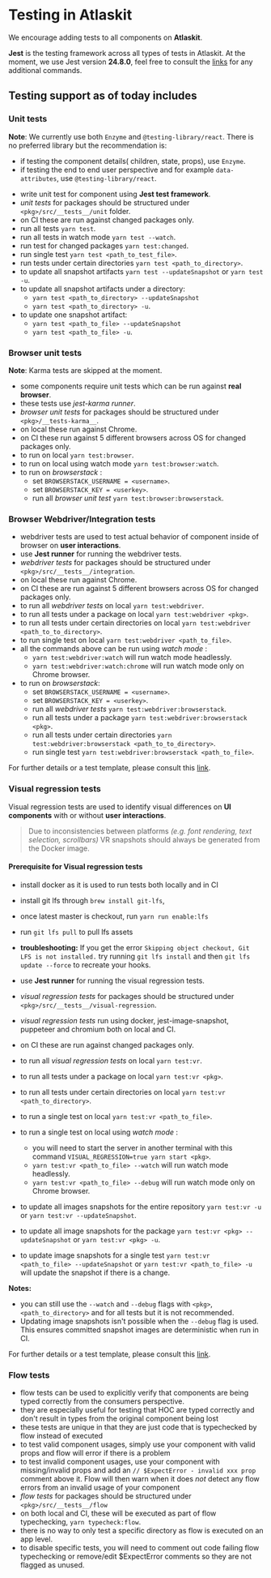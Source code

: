 # Testing in Atlaskit

We encourage adding tests to all components on **Atlaskit**.

**Jest** is the testing framework across all types of tests in Atlaskit. At the moment, we use Jest version **24.8.0**, feel free to consult the [links](https://jestjs.io/docs/en/24.8/getting-started.html) for any additional commands.

## Testing support as of today includes

### Unit tests

**Note**: We currently use both `Enzyme` and `@testing-library/react`. There is no preferred library but the recommendation is:

- if testing the component details( children, state, props), use `Enzyme`.
- if testing the end to end user perspective and for example `data-attributes`, use `@testing-library/react`.

* write unit test for component using **Jest test framework**.
* _unit tests_ for packages should be structured under `<pkg>/src/__tests__/unit` folder.
* on CI these are run against changed packages only.
* run all tests `yarn test`.
* run all tests in watch mode `yarn test --watch`.
* run test for changed packages `yarn test:changed`.
* run single test `yarn test <path_to_test_file>`.
* run tests under certain directories `yarn test <path_to_directory>`.
* to update all snapshot artifacts `yarn test --updateSnapshot` or `yarn test -u`.
* to update all snapshot artifacts under a directory:
  - `yarn test <path_to_directory> --updateSnapshot`
  - `yarn test <path_to_directory> -u`.
* to update one snapshot artifact:
  - `yarn test <path_to_file> --updateSnapshot`
  - `yarn test <path_to_file> -u`.

### Browser unit tests

**Note**: Karma tests are skipped at the moment.

- some components require unit tests which can be run against **real browser**.
- these tests use _jest-karma runner_.
- _browser unit tests_ for packages should be structured under `<pkg>/__tests-karma__`.
- on local these run against Chrome.
- on CI these run against 5 different browsers across OS for changed packages only.
- to run on local `yarn test:browser`.
- to run on local using watch mode `yarn test:browser:watch`.
- to run on _browserstack_ :
  - set `BROWSERSTACK_USERNAME = <username>`.
  - set `BROWSERSTACK_KEY = <userkey>`.
  - run all _browser unit test_ `yarn test:browser:browserstack`.

### Browser Webdriver/Integration tests

- webdriver tests are used to test actual behavior of component inside of browser on **user interactions**.
- use **Jest runner** for running the webdriver tests.
- _webdriver tests_ for packages should be structured under `<pkg>/src/__tests__/integration`.
- on local these run against Chrome.
- on CI these are run against 5 different browsers across OS for changed packages only.
- to run all _webdriver tests_ on local `yarn test:webdriver`.
- to run all tests under a package on local `yarn test:webdriver <pkg>`.
- to run all tests under certain directories on local `yarn test:webdriver <path_to_to_directory>`.
- to run single test on local `yarn test:webdriver <path_to_file>`.
- all the commands above can be run using _watch mode_ :
  - `yarn test:webdriver:watch` will run watch mode headlessly.
  - `yarn test:webdriver:watch:chrome` will run watch mode only on Chrome browser.
- to run on _browserstack_:
  - set `BROWSERSTACK_USERNAME = <username>`.
  - set `BROWSERSTACK_KEY = <userkey>`.
  - run all _webdriver tests_ `yarn test:webdriver:browserstack`.
  - run all tests under a package `yarn test:webdriver:browserstack <pkg>`.
  - run all tests under certain directories `yarn test:webdriver:browserstack <path_to_to_directory>`.
  - run single test `yarn test:webdriver:browserstack <path_to_file>`.

For further details or a test template, please consult this [link](https://hello.atlassian.net/wiki/spaces/Atlaskit/pages/136112313/How+to+add+webdriver+browser+tests+for+components+in+Atlaskit).

### Visual regression tests

Visual regression tests are used to identify visual differences on **UI components** with or without **user interactions**.

> Due to inconsistencies between platforms _(e.g. font rendering, text selection, scrollbars)_ VR snapshots should always be generated from the Docker image.

#### Prerequisite for Visual regression tests

- install docker as it is used to run tests both locally and in CI
- install git lfs through `brew install git-lfs`,
- once latest master is checkout, run `yarn run enable:lfs`
- run `git lfs pull` to pull lfs assets
- **troubleshooting:** If you get the error `Skipping object checkout, Git LFS is not installed.` try running `git lfs install` and then `git lfs update --force` to recreate your hooks.

- use **Jest runner** for running the visual regression tests.
- _visual regression tests_ for packages should be structured under `<pkg>/src/__tests__/visual-regression`.
- _visual regression tests_ run using docker, jest-image-snapshot, puppeteer and chromium both on local and CI.
- on CI these are run against changed packages only.
- to run all _visual regression tests_ on local `yarn test:vr`.
- to run all tests under a package on local `yarn test:vr <pkg>`.
- to run all tests under certain directories on local `yarn test:vr <path_to_directory>`.
- to run a single test on local `yarn test:vr <path_to_file>`.
- to run a single test on local using _watch mode_ :
  - you will need to start the server in another terminal with this command `VISUAL_REGRESSION=true yarn start <pkg>`.
  - `yarn test:vr <path_to_file> --watch` will run watch mode headlessly.
  - `yarn test:vr <path_to_file> --debug` will run watch mode only on Chrome browser.
- to update all images snapshots for the entire repository `yarn test:vr -u` or `yarn test:vr --updateSnapshot`.
- to update all image snapshots for the package `yarn test:vr <pkg> --updateSnapshot` or `yarn test:vr <pkg> -u`.
- to update image snapshots for a single test `yarn test:vr <path_to_file> --updateSnapshot` or `yarn test:vr <path_to_file> -u` will update the snapshot if there is a change.

**Notes:**

- you can still use the `--watch` and `--debug` flags with `<pkg>`, `<path_to_directory>` and for all tests but it is not recommended.
- Updating image snapshots isn't possible when the `--debug` flag is used. This ensures committed snapshot images are deterministic when run in CI.

For further details or a test template, please consult this [link](https://hello.atlassian.net/wiki/spaces/Atlaskit/pages/136113035/How+to+add+visual+regression+tests+in+Atlaskit).

### Flow tests

- flow tests can be used to explicitly verify that components are being typed correctly from the consumers perspective.
- they are especially useful for testing that HOC are typed correctly and don't result in types from the original component being lost
- these tests are unique in that they are just code that is typechecked by flow instead of executed
- to test valid component usages, simply use your component with valid props and flow will error if there is a problem
- to test invalid component usages, use your component with missing/invalid props and add an `// $ExpectError - invalid xxx prop` comment above it. Flow will then warn when
  it does _not_ detect any flow errors from an invalid usage of your component
- _flow tests_ for packages should be structured under `<pkg>/src/__tests__/flow`
- on both local and CI, these will be executed as part of flow typechecking, `yarn typecheck:flow`.
- there is no way to only test a specific directory as flow is executed on an app level.
- to disable specific tests, you will need to comment out code failing flow typechecking or remove/edit \$ExpectError comments so they are not flagged as unused.
